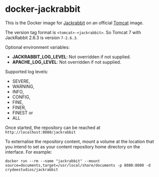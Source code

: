 # docker-jackrabbit

This is the Docker image for [Jackrabbit](https://jackrabbit.apache.org/) on an official [Tomcat](http://tomcat.apache.org/) image.

The version tag format is `<tomcat>-<jackrabbit>`. So Tomcat 7 with JackRabbit 2.6.3 is version `7-2.6.3`.

Optional environment variables:
* **JACKRABBIT_LOG_LEVEL**: Not overridden if not supplied. 
* **APACHE_LOG_LEVEL**: Not overridden if not supplied.  

Supported log levels: 
- SEVERE, 
- WARNING, 
- INFO, 
- CONFIG, 
- FINE, 
- FINER, 
- FINEST or 
- ALL

Once started, the repository can be reached at `http://localhost:8080/jackrabbit`

To externalise the repository content, mount a volume at the location that you intend to set as your content repository home directory on the interface. For example:
```
docker run --rm --name "jackrabbit" --mount source=documents,target=/usr/local/share/documents -p 8080:8080 -d crydeestudios/jackrabbit
```